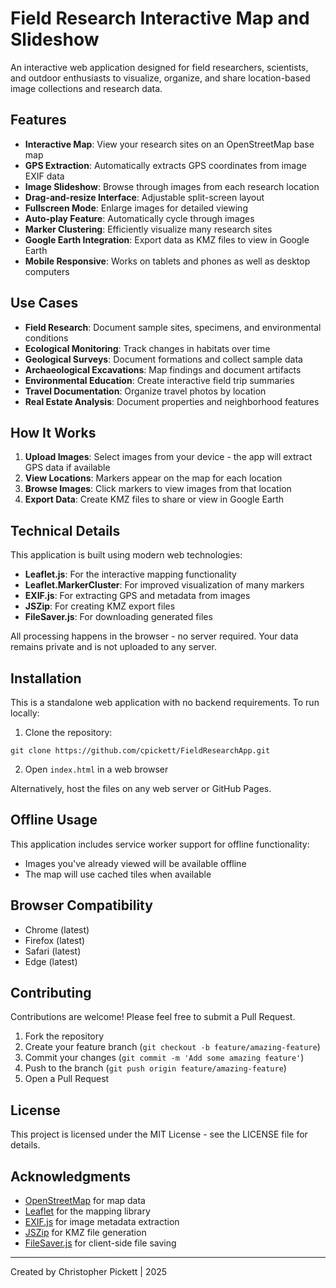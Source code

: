 # Field Research Interactive Map and Slideshow

An interactive web application designed for field researchers, scientists, and outdoor enthusiasts to visualize, organize, and share location-based image collections and research data.

## Features

- **Interactive Map**: View your research sites on an OpenStreetMap base map
- **GPS Extraction**: Automatically extracts GPS coordinates from image EXIF data
- **Image Slideshow**: Browse through images from each research location
- **Drag-and-resize Interface**: Adjustable split-screen layout
- **Fullscreen Mode**: Enlarge images for detailed viewing
- **Auto-play Feature**: Automatically cycle through images
- **Marker Clustering**: Efficiently visualize many research sites
- **Google Earth Integration**: Export data as KMZ files to view in Google Earth
- **Mobile Responsive**: Works on tablets and phones as well as desktop computers

## Use Cases

- **Field Research**: Document sample sites, specimens, and environmental conditions
- **Ecological Monitoring**: Track changes in habitats over time
- **Geological Surveys**: Document formations and collect sample data
- **Archaeological Excavations**: Map findings and document artifacts
- **Environmental Education**: Create interactive field trip summaries
- **Travel Documentation**: Organize travel photos by location
- **Real Estate Analysis**: Document properties and neighborhood features

## How It Works

1. **Upload Images**: Select images from your device - the app will extract GPS data if available
2. **View Locations**: Markers appear on the map for each location
3. **Browse Images**: Click markers to view images from that location
4. **Export Data**: Create KMZ files to share or view in Google Earth

## Technical Details

This application is built using modern web technologies:

- **Leaflet.js**: For the interactive mapping functionality
- **Leaflet.MarkerCluster**: For improved visualization of many markers
- **EXIF.js**: For extracting GPS and metadata from images
- **JSZip**: For creating KMZ export files
- **FileSaver.js**: For downloading generated files

All processing happens in the browser - no server required. Your data remains private and is not uploaded to any server.

## Installation

This is a standalone web application with no backend requirements. To run locally:

1. Clone the repository:
```
git clone https://github.com/cpickett/FieldResearchApp.git
```

2. Open `index.html` in a web browser

Alternatively, host the files on any web server or GitHub Pages.

## Offline Usage

This application includes service worker support for offline functionality:

- Images you've already viewed will be available offline
- The map will use cached tiles when available

## Browser Compatibility

- Chrome (latest)
- Firefox (latest)
- Safari (latest)
- Edge (latest)

## Contributing

Contributions are welcome! Please feel free to submit a Pull Request.

1. Fork the repository
2. Create your feature branch (`git checkout -b feature/amazing-feature`)
3. Commit your changes (`git commit -m 'Add some amazing feature'`)
4. Push to the branch (`git push origin feature/amazing-feature`)
5. Open a Pull Request

## License

This project is licensed under the MIT License - see the LICENSE file for details.

## Acknowledgments

- [OpenStreetMap](https://www.openstreetmap.org/) for map data
- [Leaflet](https://leafletjs.com/) for the mapping library
- [EXIF.js](https://github.com/exif-js/exif-js) for image metadata extraction
- [JSZip](https://stuk.github.io/jszip/) for KMZ file generation
- [FileSaver.js](https://github.com/eligrey/FileSaver.js/) for client-side file saving

---

Created by Christopher Pickett | 2025
